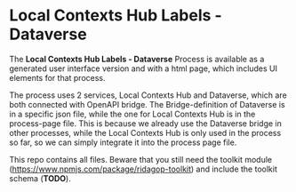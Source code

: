 # Local Contexts Hub Labels - Dataverse

The __Local Contexts Hub Labels - Dataverse__ Process is available as a generated user interface version and with a html
page, which
includes UI elements for that process.

The process uses 2 services, Local Contexts Hub and Dataverse, which are both connected with OpenAPI bridge.
The Bridge-definition of Dataverse is in a specific json file, while the one for Local Contexts Hub is in the
process-page file. This is because we already use the Dataverse bridge in other processes, while the Local Contexts Hub
is only used in the process so far, so we can simply integrate it into the process page file.

This repo contains all files. Beware that you still need the toolkit
module (https://www.npmjs.com/package/ridagop-toolkit) and include the toolkit schema (__TODO__).